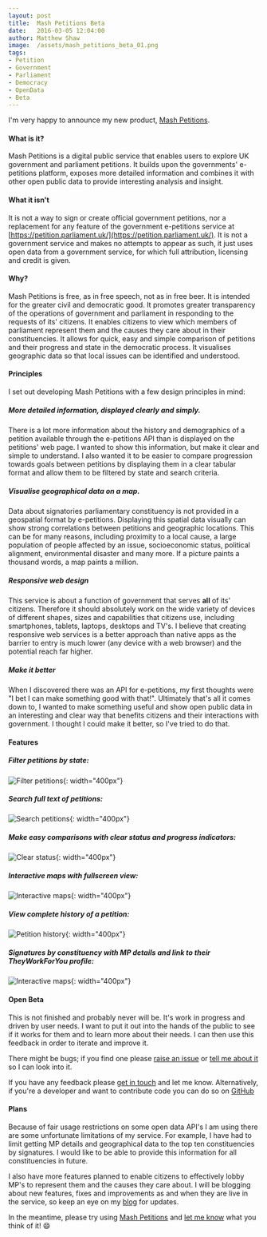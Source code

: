 ```yaml
---
layout: post
title:  Mash Petitions Beta
date:   2016-03-05 12:04:00
author: Matthew Shaw
image:  /assets/mash_petitions_beta_01.png
tags:
- Petition
- Government
- Parliament
- Democracy
- OpenData
- Beta
---
```

I'm very happy to announce my new product, [Mash Petitions](http://petitions.mashsoftware.com/).

#### **What is it?**
Mash Petitions is a digital public service that enables users to explore UK government and parliament petitions. It builds upon the governments' e-petitions platform, exposes more detailed information and combines it with other open public data to provide interesting analysis and insight.

#### **What it isn't**
It is not a way to sign or create official government petitions, nor a replacement for any feature of the government e-petitions service at [https://petition.parliament.uk/](https://petition.parliament.uk/). It is not a government service and makes no attempts to appear as such, it just uses open data from a government service, for which full attribution, licensing and credit is given.

#### **Why?**
Mash Petitions is free, as in free speech, not as in free beer. It is intended for the greater civil and democratic good. It promotes greater transparency of the operations of government and parliament in responding to the requests of its' citizens. It enables citizens to view which members of parliament represent them and the causes they care about in their constituencies. It allows for quick, easy and simple comparison of petitions and their progress and state in the democratic process. It visualises geographic data so that local issues can be identified and understood.

#### **Principles**
I set out developing Mash Petitions with a few design principles in mind:

##### More detailed information, displayed clearly and simply.

There is a lot more information about the history and demographics of a petition available through the e-petitions API than is displayed on the petitions' web page. I wanted to show this information, but make it clear and simple to understand. I also wanted it to be easier to compare progression towards goals between petitions by displaying them in a clear tabular format and allow them to be filtered by state and search criteria.

##### Visualise geographical data on a map.

Data about signatories parliamentary constituency is not provided in a geospatial format by e-petitions. Displaying this spatial data visually can show strong correlations between petitions and geographic locations. This can be for many reasons, including proximity to a local cause, a large population of people affected by an issue, socioeconomic status, political alignment, environmental disaster and many more. If a picture paints a thousand words, a map paints a million.

##### Responsive web design

This service is about a function of government that serves **all** of its' citizens. Therefore it should absolutely work on the wide variety of devices of different shapes, sizes and capabilities that citizens use, including smartphones, tablets, laptops, desktops and TV's. I believe that creating responsive web services is a better approach than native apps as the barrier to entry is much lower (any device with a web browser) and the potential reach far higher.

##### Make it better

When I discovered there was an API for e-petitions, my first thoughts were "I bet I can make something good with that!". Ultimately that's all it comes down to, I wanted to make something useful and show open public data in an interesting and clear way that benefits citizens and their interactions with government. I thought I could make it better, so I've tried to do that.

#### **Features**

##### Filter petitions by state:
![Filter petitions](/assets/mash_petitions_beta_02.png){: width="400px"}

##### Search full text of petitions:
![Search petitions](/assets/mash_petitions_beta_03.png){: width="400px"}

##### Make easy comparisons with clear status and progress indicators:
![Clear status](/assets/mash_petitions_beta_05.png){: width="400px"}

##### Interactive maps with fullscreen view:
![Interactive maps](/assets/mash_petitions_beta_04.png){: width="400px"}

##### View complete history of a petition:
![Petition history](/assets/mash_petitions_beta_06.png){: width="400px"}

##### Signatures by constituency with MP details and link to their TheyWorkForYou profile:
![Interactive maps](/assets/mash_petitions_beta_07.png){: width="400px"}

#### **Open Beta**
This is not finished and probably never will be. It's work in progress and driven by user needs. I want to put it out into the hands of the public to see if it works for them and to learn more about their needs. I can then use this feedback in order to iterate and improve it.

There might be bugs; if you find one please [raise an issue](https://github.com/MashSoftware/petitions/issues) or [tell me about it](http://www.mashsoftware.com/contact/) so I can look into it.

If you have any feedback please [get in touch](http://www.mashsoftware.com/contact/) and let me know. Alternatively, if you're a developer and want to contribute code you can do so on [GitHub](https://github.com/MashSoftware/petitions)

#### **Plans**
Because of fair usage restrictions on some open data API's I am using there are some unfortunate limitations of my service. For example, I have had to limit getting MP details and geographical data to the top ten constituencies by signatures. I would like to be able to provide this information for all constituencies in future.

I also have more features planned to enable citizens to effectively lobby MP's to represent them and the causes they care about. I will be blogging about new features, fixes and improvements as and when they are live in the service, so keep an eye on my [blog](http://www.mashsoftware.com/blog/) for updates.

In the meantime, please try using [Mash Petitions](http://petitions.mashsoftware.com/) and [let me know](http://www.mashsoftware.com/contact/) what you think of it! :smile:

